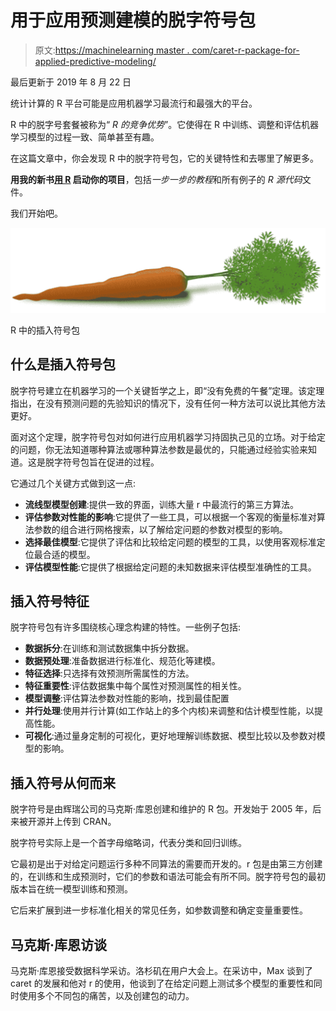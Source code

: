 # 用于应用预测建模的脱字符号包

> 原文:[https://machinelearning master . com/caret-r-package-for-applied-predictive-modeling/](https://machinelearningmastery.com/caret-r-package-for-applied-predictive-modeling/)

最后更新于 2019 年 8 月 22 日

统计计算的 R 平台可能是应用机器学习最流行和最强大的平台。

R 中的脱字号套餐被称为“ *R 的竞争优势*”。它使得在 R 中训练、调整和评估机器学习模型的过程一致、简单甚至有趣。

在这篇文章中，你会发现 R 中的脱字符号包，它的关键特性和去哪里了解更多。

**用我的新书[用 R](https://machinelearningmastery.com/machine-learning-with-r/) 启动你的项目**，包括*一步一步的教程*和所有例子的 *R 源代码*文件。

我们开始吧。

[![Caret package in R](img/3536c9556d60967e606a9a2b78ffeeed.png)](https://machinelearningmastery.com/wp-content/uploads/2014/09/Caret-package-in-R.png)

R 中的插入符号包

## 什么是插入符号包

脱字符号建立在机器学习的一个关键哲学之上，即“没有免费的午餐”定理。该定理指出，在没有预测问题的先验知识的情况下，没有任何一种方法可以说比其他方法更好。

面对这个定理，脱字符号包对如何进行应用机器学习持固执己见的立场。对于给定的问题，你无法知道哪种算法或哪种算法参数是最优的，只能通过经验实验来知道。这是脱字符号包旨在促进的过程。

它通过几个关键方式做到这一点:

*   **流线型模型创建**:提供一致的界面，训练大量 r 中最流行的第三方算法。
*   **评估参数对性能的影响**:它提供了一些工具，可以根据一个客观的衡量标准对算法参数的组合进行网格搜索，以了解给定问题的参数对模型的影响。
*   **选择最佳模型**:它提供了评估和比较给定问题的模型的工具，以使用客观标准定位最合适的模型。
*   **评估模型性能**:它提供了根据给定问题的未知数据来评估模型准确性的工具。

## 插入符号特征

脱字符号包有许多围绕核心理念构建的特性。一些例子包括:

*   **数据拆分**:在训练和测试数据集中拆分数据。
*   **数据预处理**:准备数据进行标准化、规范化等建模。
*   **特征选择**:只选择有效预测所需属性的方法。
*   **特征重要性**:评估数据集中每个属性对预测属性的相关性。
*   **模型调整**:评估算法参数对性能的影响，找到最佳配置
*   **并行处理**:使用并行计算(如工作站上的多个内核)来调整和估计模型性能，以提高性能。
*   **可视化**:通过量身定制的可视化，更好地理解训练数据、模型比较以及参数对模型的影响。

## 插入符号从何而来

脱字符号是由辉瑞公司的马克斯·库恩创建和维护的 R 包。开发始于 2005 年，后来被开源并上传到 CRAN。

脱字符号实际上是一个首字母缩略词，代表分类和回归训练。

它最初是出于对给定问题运行多种不同算法的需要而开发的。r 包是由第三方创建的，在训练和生成预测时，它们的参数和语法可能会有所不同。脱字符号包的最初版本旨在统一模型训练和预测。

它后来扩展到进一步标准化相关的常见任务，如参数调整和确定变量重要性。

## 马克斯·库恩访谈

马克斯·库恩接受数据科学采访。洛杉矶在用户大会上。在采访中，Max 谈到了 caret 的发展和他对 r 的使用，他谈到了在给定问题上测试多个模型的重要性和同时使用多个不同包的痛苦，以及创建包的动力。

<iframe loading="lazy" title="Max Kuhn Interviewed by DataScience.LA at useR" width="500" height="281" src="about:blank" frameborder="0" allow="accelerometer; autoplay; encrypted-media; gyroscope; picture-in-picture" allowfullscreen="" data-rocket-lazyload="fitvidscompatible" data-lazy-src="https://www.youtube.com/embed/YmHyAHkjX_A?feature=oembed"><iframe title="Max Kuhn Interviewed by DataScience.LA at useR" width="500" height="281" src="https://www.youtube.com/embed/YmHyAHkjX_A?feature=oembed" frameborder="0" allow="accelerometer; autoplay; encrypted-media; gyroscope; picture-in-picture" allowfullscreen=""/></div> <p/> <h2>马克斯·库恩对脱字符号的演示</h2> <p>马克斯·库恩演示了脱字符号，并在本次演示中介绍了脱字符号的发展和特点。他再次谈到了“没有免费午餐”定理和测试多个模型的必要性。演示的核心是一些流失数据的模型示例。他涉及到评估模型性能、算法调整等等。</p> <p><span class="1KTublOcYeJaAsW"/></p> <div class="responsive-video"><iframe loading="lazy" title="caret package webinar" width="500" height="375" src="about:blank" frameborder="0" allow="accelerometer; autoplay; encrypted-media; gyroscope; picture-in-picture" allowfullscreen="" data-rocket-lazyload="fitvidscompatible" data-lazy-src="https://www.youtube.com/embed/7Jbb2ItbTC4?feature=oembed"/><iframe title="caret package webinar" width="500" height="375" src="https://www.youtube.com/embed/7Jbb2ItbTC4?feature=oembed" frameborder="0" allow="accelerometer; autoplay; encrypted-media; gyroscope; picture-in-picture" allowfullscreen=""/></div> <p/> <h2>插入符号资源</h2> <p>如果您对脱字符号包中的更多信息感兴趣，请查看下面的一些链接。</p> <ul> <li><a href="https://topepo.github.io/caret/index.html">插入符号包主页</a></li> <li><a href="https://cran.r-project.org/web/packages/caret/">CRAN 上的脱字符号包</a></li> <li><a href="https://cran.r-project.org/web/packages/caret/caret.pdf">脱字号包装手册</a> (PDF，所有功能)</li> <li><a href="https://cran.r-project.org/web/packages/caret/vignettes/caret.pdf">插入符号包简介</a></li> <li><a href="http://www.jstatsoft.org/v28/i05">使用插入符号包</a>在 R 中构建预测模型(PDF 论文)</li> <li><a href="https://github.com/topepo/caret">GitHub 上的开源项目</a>(源代码)</li> </ul> <!-- Shortcode does not match the conditions --> <p/> </body></html></iframe>